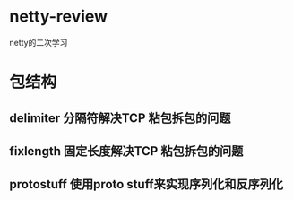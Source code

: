 # netty-review
netty的二次学习

# 包结构
## delimiter 分隔符解决TCP 粘包拆包的问题
## fixlength 固定长度解决TCP 粘包拆包的问题
## protostuff 使用proto stuff来实现序列化和反序列化

